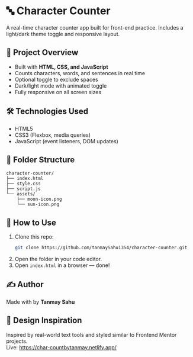 # 🔤 Character Counter

A real-time character counter app built for front-end practice. Includes a light/dark theme toggle and responsive layout.

## 📁 Project Overview

- Built with **HTML, CSS, and JavaScript**
- Counts characters, words, and sentences in real time
- Optional toggle to exclude spaces
- Dark/light mode with animated toggle
- Fully responsive on all screen sizes

## 🛠️ Technologies Used

- HTML5
- CSS3 (Flexbox, media queries)
- JavaScript (event listeners, DOM updates)

## 📂 Folder Structure

```
character-counter/
├── index.html
├── style.css
├── script.js
└── assets/
    ├── moon-icon.png
    └── sun-icon.png
```

## 🚀 How to Use

1. Clone this repo:
   ```bash
   git clone https://github.com/tanmaySahu1354/character-counter.git
   ```
2. Open the folder in your code editor.
3. Open `index.html` in a browser — done!

## ✍️ Author

Made with by **Tanmay Sahu**

## 🎨 Design Inspiration

Inspired by real-world text tools and styled similar to Frontend Mentor projects.   
Live: https://char-countbytanmay.netlify.app/
